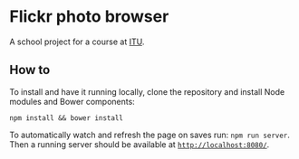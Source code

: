 # Flickr photo browser
A school project for a course at [ITU](http://en.itu.dk/).

## How to
To install and have it running locally, clone the repository and install Node modules and Bower
components:

```
npm install && bower install
```

To automatically watch and refresh the page on saves run: `npm run server`. Then a running server
should be available at [`http://localhost:8080/`](http://localhost:8080).
